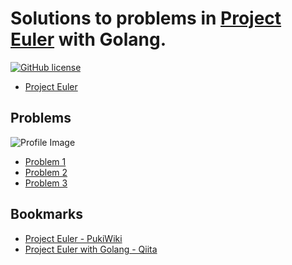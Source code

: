 # Solutions to problems in [Project Euler] with Golang.

[![GitHub license](https://img.shields.io/badge/license-Apache%202-blue.svg)](https://raw.githubusercontent.com/spiegel-im-spiegel/project-euler/master/LICENSE)

- [Project Euler]

## Problems

![Profile Image](https://projecteuler.net/profile/spiegel.png)

- [Problem 1](https://github.com/spiegel-im-spiegel/project-euler/blob/master/problem-1/main.go)
- [Problem 2](https://github.com/spiegel-im-spiegel/project-euler/blob/master/problem-2/main.go)
- [Problem 3](https://github.com/spiegel-im-spiegel/project-euler/blob/master/problem-3/main.go)

## Bookmarks

- [Project Euler - PukiWiki](http://odz.sakura.ne.jp/projecteuler/index.php?Project%20Euler)
- [Project Euler with Golang - Qiita](https://qiita.com/wing-tail/items/6c81bc6217c8440186ab)

[Project Euler]: https://projecteuler.net/
